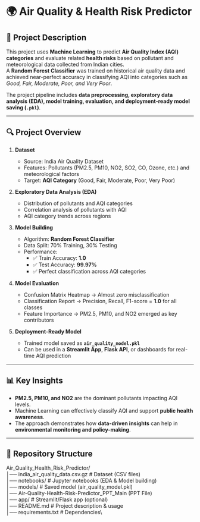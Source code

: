# 🌍 Air Quality & Health Risk Predictor

## 📖 Project Description
This project uses **Machine Learning** to predict **Air Quality Index (AQI) categories** and evaluate related **health risks** based on pollutant and meteorological data collected from Indian cities.  
A **Random Forest Classifier** was trained on historical air quality data and achieved near-perfect accuracy in classifying AQI into categories such as *Good, Fair, Moderate, Poor, and Very Poor*.  

The project pipeline includes **data preprocessing, exploratory data analysis (EDA), model training, evaluation, and deployment-ready model saving (`.pkl`)**.

---

## 🔍 Project Overview
1. **Dataset**  
   - Source: India Air Quality Dataset  
   - Features: Pollutants (PM2.5, PM10, NO2, SO2, CO, Ozone, etc.) and meteorological factors  
   - Target: **AQI Category** (Good, Fair, Moderate, Poor, Very Poor)  

2. **Exploratory Data Analysis (EDA)**  
   - Distribution of pollutants and AQI categories  
   - Correlation analysis of pollutants with AQI  
   - AQI category trends across regions  

3. **Model Building**  
   - Algorithm: **Random Forest Classifier**  
   - Data Split: 70% Training, 30% Testing  
   - Performance:  
     - ✅ Train Accuracy: **1.0**  
     - ✅ Test Accuracy: **99.97%**  
     - ✅ Perfect classification across AQI categories  

4. **Model Evaluation**  
   - Confusion Matrix Heatmap → Almost zero misclassification  
   - Classification Report → Precision, Recall, F1-score = **1.0** for all classes  
   - Feature Importance → PM2.5, PM10, and NO2 emerged as key contributors  

5. **Deployment-Ready Model**  
   - Trained model saved as **`air_quality_model.pkl`**  
   - Can be used in a **Streamlit App**, **Flask API**, or dashboards for real-time AQI prediction  

---

## 📊 Key Insights
- **PM2.5, PM10, and NO2** are the dominant pollutants impacting AQI levels.  
- Machine Learning can effectively classify AQI and support **public health awareness**.  
- The approach demonstrates how **data-driven insights** can help in **environmental monitoring and policy-making**.  

---

## 📂 Repository Structure

Air_Quality_Health_Risk_Predictor/\
│── india_air_quality_data.csv.gz # Dataset (CSV files)\
│── notebooks/ # Jupyter notebooks (EDA & Model building)\
│── models/ # Saved model (air_quality_model.pkl)\
│── Air-Quality-Health-Risk-Predictor_PPT_Main (PPT File)\
│── app/ # Streamlit/Flask app (optional)\
│── README.md # Project description & usage\
│── requirements.txt # Dependencies\
